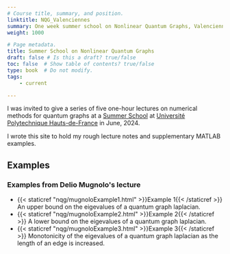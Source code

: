 ```yaml
---
# Course title, summary, and position.
linktitle: NQG_Valenciennes
summary: One week summer school on Nonlinear Quantum Graphs, Valenciennes, France, June 17-21, 2024
weight: 1000

# Page metadata.
title: Summer School on Nonlinear Quantum Graphs
draft: false # Is this a draft? true/false
toc: false  # Show table of contents? true/false
type: book  # Do not modify.
tags: 
    - current

---
```


I was invited to give a series of five one-hour lectures on numerical methods for quantum graphs at a [Summer School](https://nqg.sciencesconf.org) at [Université Polytechnique Hauts-de-France](https://www.uphf.fr/en) in June, 2024. 

I wrote this site to hold my rough lecture notes and supplementary MATLAB examples.

## Examples

### Examples from Delio Mugnolo's lecture

 * {{< staticref "nqg/mugnoloExample1.html" >}}Example 1{{< /staticref >}} An upper bound on the eigevalues of a quantum graph laplacian. 
 * {{< staticref "nqg/mugnoloExample2.html" >}}Example 2{{< /staticref >}} A lower bound on the eigevalues of a quantum graph laplacian.
 * {{< staticref "nqg/mugnoloExample3.html" >}}Example 3{{< /staticref >}} Monotonicity of the eigevalues of a quantum graph laplacian as the length of an edge is increased.
